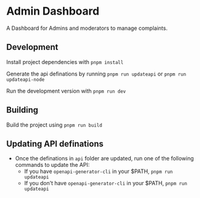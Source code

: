 # Admin Dashboard

A Dashboard for Admins and moderators to manage complaints.

## Development

Install project dependencies with `pnpm install`

Generate the api definations by running `pnpm run updateapi` or `pnpm run updateapi-node`

Run the development version with `pnpm run dev`

## Building

Build the project using `pnpm run build`

## Updating API definations

-   Once the definations in `api` folder are updated, run one of the following commands to update the API:
    -   If you have `openapi-generator-cli` in your $PATH, `pnpm run updateapi`
    -   If you don't have `openapi-generator-cli` in your $PATH, `pnpm run updateapi`
